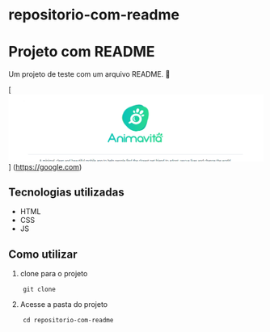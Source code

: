 # repositorio-com-readme

# Projeto com README
Um projeto de teste com um arquivo README. 🚀

[<img src="./tela.gif" alt="gif da tela inicial do ´rpjeto xyz">] (https://google.com)

## Tecnologias utilizadas
 - HTML
 - CSS
 - JS

## Como utilizar
 1. clone para o projeto

```
    git clone
```
2. Acesse a pasta do projeto
```
    cd repositorio-com-readme
```